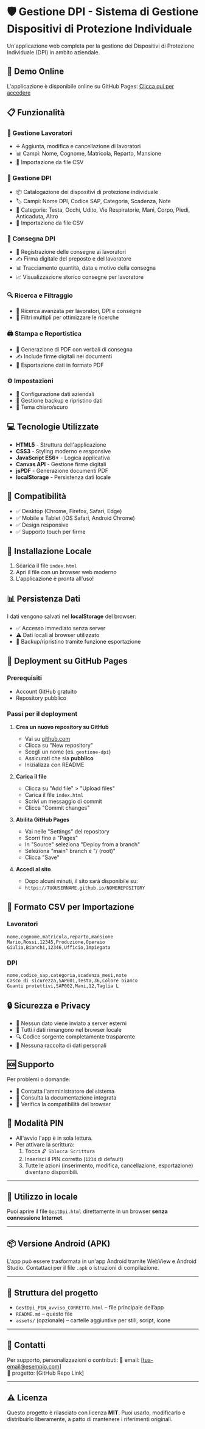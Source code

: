 # 🛡️ Gestione DPI - Sistema di Gestione Dispositivi di Protezione Individuale

Un'applicazione web completa per la gestione dei Dispositivi di Protezione Individuale (DPI) in ambito aziendale.

## 🚀 Demo Online

L'applicazione è disponibile online su GitHub Pages: [Clicca qui per accedere](https://TUOUSERNAME.github.io/NOMEREPOSITORY)

## 📋 Funzionalità

### 👥 Gestione Lavoratori
- ➕ Aggiunta, modifica e cancellazione di lavoratori
- 📊 Campi: Nome, Cognome, Matricola, Reparto, Mansione
- 📁 Importazione da file CSV

### 🦺 Gestione DPI
- 📦 Catalogazione dei dispositivi di protezione individuale
- 🏷️ Campi: Nome DPI, Codice SAP, Categoria, Scadenza, Note
- 📂 Categorie: Testa, Occhi, Udito, Vie Respiratorie, Mani, Corpo, Piedi, Anticaduta, Altro
- 📁 Importazione da file CSV

### 🚚 Consegna DPI
- 📝 Registrazione delle consegne ai lavoratori
- ✍️ Firma digitale del preposto e del lavoratore
- 📊 Tracciamento quantità, data e motivo della consegna
- 📈 Visualizzazione storico consegne per lavoratore

### 🔍 Ricerca e Filtraggio
- 🔎 Ricerca avanzata per lavoratori, DPI e consegne
- 🎯 Filtri multipli per ottimizzare le ricerche

### 🖨️ Stampa e Reportistica
- 📄 Generazione di PDF con verbali di consegna
- ✍️ Include firme digitali nei documenti
- 💾 Esportazione dati in formato PDF

### ⚙️ Impostazioni
- 🏢 Configurazione dati aziendali
- 💾 Gestione backup e ripristino dati
- 🌙 Tema chiaro/scuro

## 💻 Tecnologie Utilizzate

- **HTML5** - Struttura dell'applicazione
- **CSS3** - Styling moderno e responsive
- **JavaScript ES6+** - Logica applicativa
- **Canvas API** - Gestione firme digitali
- **jsPDF** - Generazione documenti PDF
- **localStorage** - Persistenza dati locale

## 📱 Compatibilità

- ✅ Desktop (Chrome, Firefox, Safari, Edge)
- ✅ Mobile e Tablet (iOS Safari, Android Chrome)
- ✅ Design responsive
- ✅ Supporto touch per firme

## 🔧 Installazione Locale

1. Scarica il file `index.html`
2. Apri il file con un browser web moderno
3. L'applicazione è pronta all'uso!

## 📊 Persistenza Dati

I dati vengono salvati nel **localStorage** del browser:
- ✅ Accesso immediato senza server
- ⚠️ Dati locali al browser utilizzato
- 💾 Backup/ripristino tramite funzione esportazione

## 🚀 Deployment su GitHub Pages

### Prerequisiti
- Account GitHub gratuito
- Repository pubblico

### Passi per il deployment

1. **Crea un nuovo repository su GitHub**
   - Vai su [github.com](https://github.com)
   - Clicca su "New repository"
   - Scegli un nome (es. `gestione-dpi`)
   - Assicurati che sia **pubblico**
   - Inizializza con README

2. **Carica il file**
   - Clicca su "Add file" > "Upload files"
   - Carica il file `index.html`
   - Scrivi un messaggio di commit
   - Clicca "Commit changes"

3. **Abilita GitHub Pages**
   - Vai nelle "Settings" del repository
   - Scorri fino a "Pages"
   - In "Source" seleziona "Deploy from a branch"
   - Seleziona "main" branch e "/ (root)"
   - Clicca "Save"

4. **Accedi al sito**
   - Dopo alcuni minuti, il sito sarà disponibile su:
   - `https://TUOUSERNAME.github.io/NOMEREPOSITORY`

## 📝 Formato CSV per Importazione

### Lavoratori
```csv
nome,cognome,matricola,reparto,mansione
Mario,Rossi,12345,Produzione,Operaio
Giulia,Bianchi,12346,Ufficio,Impiegata
```

### DPI
```csv
nome,codice_sap,categoria,scadenza_mesi,note
Casco di sicurezza,SAP001,Testa,36,Colore bianco
Guanti protettivi,SAP002,Mani,12,Taglia L
```

## 🔒 Sicurezza e Privacy

- 🔐 Nessun dato viene inviato a server esterni
- 💾 Tutti i dati rimangono nel browser locale
- 🔍 Codice sorgente completamente trasparente
- 🚫 Nessuna raccolta di dati personali

## 🆘 Supporto

Per problemi o domande:
- 📧 Contatta l'amministratore del sistema
- 📖 Consulta la documentazione integrata
- 🔧 Verifica la compatibilità del browser

## 🔐 Modalità PIN

- All'avvio l'app è in sola lettura.
- Per attivare la scrittura:
  1. Tocca `🔓 Sblocca Scrittura`
  2. Inserisci il PIN corretto (`1234` di default)
  3. Tutte le azioni (inserimento, modifica, cancellazione, esportazione) diventano disponibili.

---

## 🧪 Utilizzo in locale

Puoi aprire il file `GestDpi.html` direttamente in un browser **senza connessione Internet**.

---

## 📦 Versione Android (APK)

L'app può essere trasformata in un'app Android tramite WebView e Android Studio. Contattaci per il file `.apk` o istruzioni di compilazione.

---

## 📁 Struttura del progetto

- `GestDpi_PIN_avviso_CORRETTO.html` – file principale dell’app
- `README.md` – questo file
- `assets/` (opzionale) – cartelle aggiuntive per stili, script, icone

---

## 📣 Contatti

Per supporto, personalizzazioni o contributi:
📧 email: [tua-email@esempio.com]  
📂 progetto: [GitHub Repo Link]

---

## ⚠️ Licenza

Questo progetto è rilasciato con licenza **MIT**. Puoi usarlo, modificarlo e distribuirlo liberamente, a patto di mantenere i riferimenti originali.
